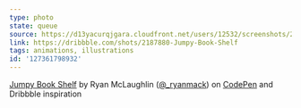 ```yaml
---
type: photo
state: queue
source: https://d13yacurqjgara.cloudfront.net/users/12532/screenshots/2187880/open-uri20150810-3-lsj88u
link: https://dribbble.com/shots/2187880-Jumpy-Book-Shelf
tags: animations, illustrations
id: '127361798932'
---
```

<p data-height="332" data-theme-id="51" data-slug-hash="XJopVe" data-default-tab="result" data-user="ryanmclaughlin" class='codepen'><a href='http://codepen.io/ryanmclaughlin/pen/XJopVe/'>Jumpy Book Shelf</a> by Ryan McLaughlin (<a href='http://codepen.io/ryanmclaughlin'>@_ryanmack</a>) on <a href='http://codepen.io'>CodePen</a> and Dribbble inspiration</p>
